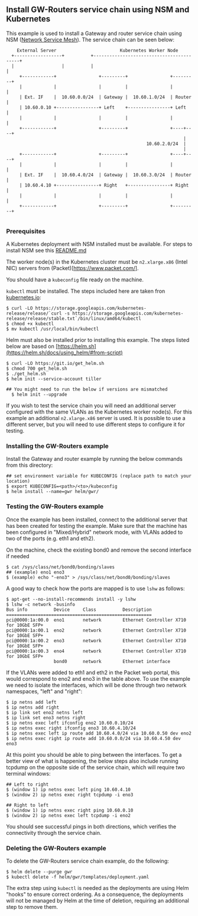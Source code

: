 ## Install GW-Routers service chain using NSM and Kubernetes

This example is used to install a Gateway and router service chain using NSM ([Network Service Mesh](https://networkservicemesh.io/)).
The service chain can be seen below:
```
    External Server                        Kubernetes Worker Node           
  +------------------+          +------------------------------------------+
  |                  |          |                                          |
     +------------+                +---------+                +---------+   
     |            |                |         |                |         |   
     | Ext. IF    |  10.60.0.0/24  | Gateway |  10.60.1.0/24  | Router  |   
     | 10.60.0.10 +----------------+ Left    +----------------+ Left    |   
     |            |                |         |                |         |   
     +------------+                +---------+                +----+----+   
                                                                   |        
                                                     10.60.2.0/24  |        
                                                                   |        
     +------------+                +---------+                +----+----+   
     |            |                |         |                |         |   
     | Ext. IF    |  10.60.4.0/24  | Gateway |  10.60.3.0/24  | Router  |   
     | 10.60.4.10 +----------------+ Right   +----------------+ Right   |   
     |            |                |         |                |         |   
     +------------+                +---------+                +---------+   
                                                                           
```

### Prerequisites
A Kubernetes deployment with NSM installed must be available. For steps to install NSM see this [README.md](https://github.com/cncf/cnf-testbed/blob/wip-new-examples-structure/examples/workload-infra/nsm-k8s/README.md)

The worker node(s) in the Kubernetes cluster must be `n2.xlarge.x86` (Intel NIC) servers from (Packet)[https://www.packet.com/].

You should have a `kubeconfig` file ready on the machine.

`kubectl` must be installed. The steps included here are taken fron [kubernetes.io](https://kubernetes.io/docs/tasks/tools/install-kubectl/#install-kubectl-on-linux):
```
$ curl -LO https://storage.googleapis.com/kubernetes-release/release/`curl -s https://storage.googleapis.com/kubernetes-release/release/stable.txt`/bin/linux/amd64/kubectl
$ chmod +x kubectl
$ mv kubectl /usr/local/bin/kubectl
```

Helm must also be installed prior to installing this example. The steps listed below are based on [https://helm.sh](https://helm.sh/docs/using_helm/#from-script)
```
$ curl -LO https://git.io/get_helm.sh
$ chmod 700 get_helm.sh
$ ./get_helm.sh
$ helm init --service-account tiller

## You might need to run the below if versions are mismatched
  $ helm init --upgrade
```

If you wish to test the service chain you will need an additional server configured with the same VLANs as the Kubernetes worker node(s). For this example an additional `n2.xlarge.x86` server is used. It is possible to use a different server, but you will need to use different steps to configure it for testing.


### Installing the GW-Routers example
Install the Gateway and router example by running the below commands from this directory:
```
## set environment variable for KUBECONFIG (replace path to match your location)
$ export KUBECONFIG=<path>/<to>/kubeconfig
$ helm install --name=gwr helm/gwr/ 
```

### Testing the GW-Routers example
Once the example has been installed, connect to the additional server that has been created for testing the example. Make sure that the machine has been configured in "Mixed/Hybrid" network mode, with VLANs added to two of the ports (e.g. eth1 and eth2).

On the machine, check the existing bond0 and remove the second interface if needed
```
$ cat /sys/class/net/bond0/bonding/slaves
## (example) eno1 eno3
$ (example) echo "-eno3" > /sys/class/net/bond0/bonding/slaves
```

A good way to check how the ports are mapped is to use `lshw` as follows:
```
$ apt-get --no-install-recommends install -y lshw
$ lshw -c network -businfo
Bus info          Device     Class          Description
=======================================================
pci@0000:1a:00.0  eno1       network        Ethernet Controller X710 for 10GbE SFP+
pci@0000:1a:00.1  eno2       network        Ethernet Controller X710 for 10GbE SFP+
pci@0000:1a:00.2  eno3       network        Ethernet Controller X710 for 10GbE SFP+
pci@0000:1a:00.3  eno4       network        Ethernet Controller X710 for 10GbE SFP+
                  bond0      network        Ethernet interface
```

If the VLANs were added to eth1 and eth2 in the Packet web portal, this would correspond to eno2 and eno3 in the table above. To use the example we need to isolate the interfaces, which will be done through two network namespaces, "left" and "right":
```
$ ip netns add left
$ ip netns add right
$ ip link set eno2 netns left
$ ip link set eno3 netns right
$ ip netns exec left ifconfig eno2 10.60.0.10/24
$ ip netns exec right ifconfig eno3 10.60.4.10/24
$ ip netns exec left ip route add 10.60.4.0/24 via 10.60.0.50 dev eno2
$ ip netns exec right ip route add 10.60.0.0/24 via 10.60.4.50 dev eno3
```

At this point you should be able to ping between the interfaces. To get a better view of what is happening, the below steps also include running tcpdump on the opposite side of the service chain, which will require two terminal windows:

```
## Left to right
$ (window 1) ip netns exec left ping 10.60.4.10
$ (window 2) ip netns exec right tcpdump -i eno3

## Right to left
$ (window 1) ip netns exec right ping 10.60.0.10
$ (window 2) ip netns exec left tcpdump -i eno2
```

You should see successful pings in both directions, which verifies the connectivity through the service chain.

### Deleting the GW-Routers example
To delete the GW-Routers service chain example, do the following:
```
$ helm delete --purge gwr
$ kubectl delete -f helm/gwr/templates/deployment.yaml
```

The extra step using `kubectl` is needed as the deployments are using Helm "hooks" to ensure correct ordering. As a consequence, the deployments will not be managed by Helm at the time of deletion, requiring an additional step to remove them.
